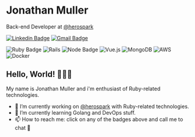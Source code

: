 # Jonathan Muller

Back-end Developer at [@herospark](https://herospark.com/)

[![Linkedin Badge](https://img.shields.io/badge/-Jonathan%20Muller-blue?style=flat-square&logo=Linkedin&logoColor=white&link=https://www.linkedin.com/in/mullerjon)](https://www.linkedin.com/in/mullerjon/)
[![Gmail Badge](https://img.shields.io/badge/-jonathanfelipe.muller@gmail.com-B23121?style=flat-square&logo=Gmail&logoColor=EEEEEE&link=mailto:jonathanfelipe.muller@gmail.com)](mailto:jonathanfelipe.muller@gmail.com)

![Ruby Badge](https://img.shields.io/badge/Ruby-CC342D?style=for-the-badge&logo=ruby&logoColor=white)
![Rails](https://img.shields.io/badge/rails-%23CC0000.svg?style=for-the-badge&logo=ruby-on-rails&logoColor=white)
![Node Badge](https://img.shields.io/badge/Node.js-43853D?style=for-the-badge&logo=node.js&logoColor=white)
![Vue.js](https://img.shields.io/badge/vuejs-%2335495e.svg?style=for-the-badge&logo=vuedotjs&logoColor=%234FC08D)
![MongoDB](https://img.shields.io/badge/MongoDB-%234ea94b.svg?style=for-the-badge&logo=mongodb&logoColor=white)
![AWS](https://img.shields.io/badge/AWS-%23FF9900.svg?style=for-the-badge&logo=amazon-aws&logoColor=white)
![Docker](https://img.shields.io/badge/docker-%230db7ed.svg?style=for-the-badge&logo=docker&logoColor=white)

## Hello, World! 👨🏻‍💻

My name is Jonathan Muller and i'm enthusiast of Ruby-related technologies.
- 🔭 I’m currently working on [@herospark](https://herospark.com/) with Ruby-related technologies.
- 🌱 I’m currently learning Golang and DevOps stuff.
- 📫 How to reach me: click on any of the badges above and call me to chat 💬

<!--
**renanrudney/renanrudney** is a ✨ _special_ ✨ repository because its `README.md` (this file) appears on your GitHub profile.
Here are some ideas to get you started:
- 🔭 I’m currently working on ...
- 🌱 I’m currently learning ...
- 👯 I’m looking to collaborate on ...
- 🤔 I’m looking for help with ...
- 💬 Ask me about ...
- 📫 How to reach me: ...
- 😄 Pronouns: ...
- ⚡ Fun fact: ...
-->
